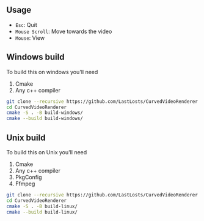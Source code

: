 ## Usage

- `Esc`: Quit
- `Mouse Scroll`: Move towards the video
- `Mouse`: View

## Windows build
To build this on windows you'll need
1. Cmake
2. Any c++ compiler

```bash
git clone --recursive https://github.com/LastLosts/CurvedVideoRenderer
cd CurvedVideoRenderer
cmake -S . -B build-windows/
cmake --build build-windows/
```

## Unix build

To build this on Unix you'll need
1. Cmake
2. Any c++ compiler
3. PkgConfig
4. Ffmpeg
```bash
git clone --recursive https://github.com/LastLosts/CurvedVideoRenderer
cd CurvedVideoRenderer
cmake -S . -B build-linux/
cmake --build build-linux/
```
